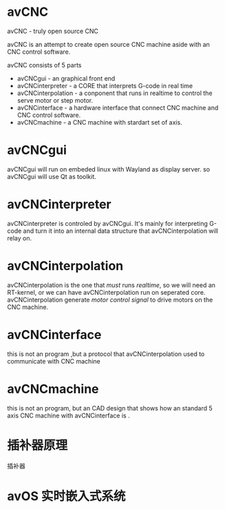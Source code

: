 avCNC
=====

avCNC - truly open source CNC

avCNC is an attempt to create open source CNC machine aside with an CNC control software.

avCNC consists of 5 parts

* avCNCgui - an graphical front end
* avCNCinterpreter - a CORE that interprets G-code in real time
* avCNCinterpolation - a conponent that runs in realtime to control the serve motor or step motor.
* avCNCinterface - a hardware interface that connect CNC machine and CNC control software.
* avCNCmachine - a CNC machine with stardart set of axis.



avCNCgui
========

avCNCgui will run on embeded linux with Wayland as display server. so avCNCgui will use Qt as toolkit.


avCNCinterpreter
================

avCNCinterpreter is controled by avCNCgui. It's mainly for interpreting G-code and turn it into an internal data structure that avCNCinterpolation will relay on.


avCNCinterpolation
==================
avCNCinterpolation is the one that *must* runs *realtime*, so we will need an RT-kernel, or we can have  avCNCinterpolation run on seperated core. avCNCinterpolation generate *motor control signal* to drive motors on the CNC machine.





avCNCinterface
==============
this is not an program ,but a protocol that avCNCinterpolation used to communicate with CNC machine


avCNCmachine
============
this is not an program, but an CAD design that shows how an standard 5 axis CNC machine with avCNCinterface is .



插补器原理
==

插补器


avOS 实时嵌入式系统
==
